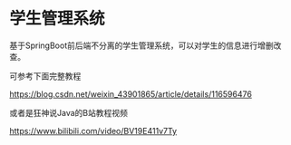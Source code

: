 # 学生管理系统

基于SpringBoot前后端不分离的学生管理系统，可以对学生的信息进行增删改查。



可参考下面完整教程

https://blog.csdn.net/weixin_43901865/article/details/116596476

或者是狂神说Java的B站教程视频

https://www.bilibili.com/video/BV19E411v7Ty

